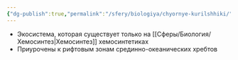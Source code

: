 ```yaml
---
{"dg-publish":true,"permalink":"/sfery/biologiya/chyornye-kurilshhiki/","tags":["Общаябиология"]}
---
```


- Экосистема, которая существует только на [[Сферы/Биология/Хемосинтез\|Хемосинтез]] хемосинтетиках
- Приурочены к рифтовым зонам срединно-океанических хребтов